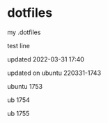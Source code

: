 # dotfiles

my .dotfiles</br>

test line</br>

updated 2022-03-31 17:40

updated on ubuntu 220331-1743

ubuntu 1753

ub 1754

ub 1755


